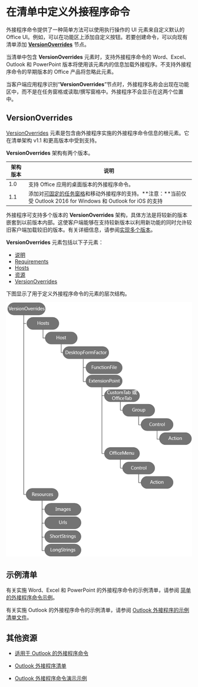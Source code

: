 # <a name="define-add-in-commands-in-your-manifest"></a>在清单中定义外接程序命令

外接程序命令提供了一种简单方法可以使用执行操作的 UI 元素来自定义默认的 Office UI。例如，可以在功能区上添加自定义按钮。若要创建命令，可以向现有清单添加 **[VersionOverrides](http://dev.office.com/reference/add-ins/manifest/versionoverrides)** 节点。 

当清单中包含 **VersionOverrides** 元素时，支持外接程序命令的 Word、Excel、Outlook 和 PowerPoint 版本将使用该元素内的信息加载外接程序。不支持外接程序命令的早期版本的 Office 产品将忽略此元素。

当客户端应用程序识别“**VersionOverrides**”节点时，外接程序名称会出现在功能区中，而不是在任务窗格或读取/撰写窗格中。外接程序不会显示在这两个位置中。
 
## <a name="versionoverrides"></a>VersionOverrides

[VersionOverrides](http://dev.office.com/reference/add-ins/manifest/versionoverrides) 元素是包含由外接程序实施的外接程序命令信息的根元素。它在清单架构 v1.1 和更高版本中受到支持。

**VersionOverrides** 架构有两个版本。

| 架构版本 | 说明 |
|----------------|-------------|
| 1.0 | 支持 Office 应用的桌面版本的外接程序命令。 | 
| 1.1 | 添加对[可固定的任务窗格](https://docs.microsoft.com/outlook/add-ins/pinnable-taskpane)和移动外接程序的支持。**注意：**当前仅受 Outlook 2016 for Windows 和 Outlook for iOS 的支持 |

外接程序可支持多个版本的 **VersionOverrides** 架构，具体方法是将较新的版本嵌套到以前版本内部。这使客户端能够在支持较新版本以利用新功能的同时允许较旧客户端加载较旧的版本。有关详细信息，请参阅[实现多个版本](http://dev.office.com/reference/add-ins/manifest/versionoverrides#implementing-multiple-versions)。

**VersionOverrides** 元素包括以下子元素：

- [说明](http://dev.office.com/reference/add-ins/manifest/description)
- [Requirements](http://dev.office.com/reference/add-ins/manifest/requirements)
- [Hosts](http://dev.office.com/reference/add-ins/manifest/hosts)
- [资源](http://dev.office.com/reference/add-ins/manifest/resources)
- [VersionOverrides](http://dev.office.com/reference/add-ins/manifest/versionoverrides)

下图显示了用于定义外接程序命令的元素的层次结构。 

![清单中的外接程序命令元素的层次结构](../images/080da303-51c4-4882-b74a-7ba11517c0ad.png)

## <a name="sample-manifests"></a>示例清单

有关实施 Word、Excel 和 PowerPoint 的外接程序命令的示例清单，请参阅 [简单的外接程序命令示例](https://github.com/OfficeDev/Office-Add-in-Commands-Samples/tree/master/Simple)。

有关实施 Outlook 的外接程序命令的示例清单，请参阅 [Outlook 外接程序的示例清单文件](https://github.com/OfficeDev/outlook-add-in-command-demo/blob/master/command-demo-manifest.xml)。

## <a name="additional-resources"></a>其他资源

- [适用于 Outlook 的外接程序命令](https://docs.microsoft.com/outlook/add-ins/add-in-commands-for-outlook)
    
- [Outlook 外接程序清单](https://docs.microsoft.com/outlook/add-ins/manifests)
    
- [Outlook 外接程序命令演示示例](https://github.com/OfficeDev/outlook-add-in-command-demo)
